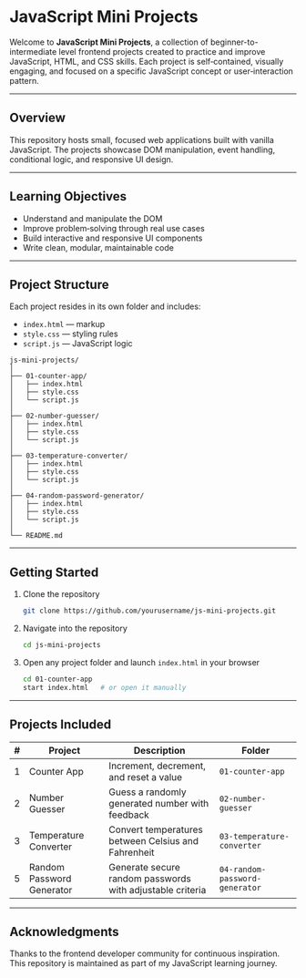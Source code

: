 # JavaScript Mini Projects

Welcome to **JavaScript Mini Projects**, a collection of beginner-to-intermediate level frontend projects created to practice and improve JavaScript, HTML, and CSS skills. Each project is self‑contained, visually engaging, and focused on a specific JavaScript concept or user‑interaction pattern.

---

## Overview

This repository hosts small, focused web applications built with vanilla JavaScript. The projects showcase DOM manipulation, event handling, conditional logic, and responsive UI design.

---

## Learning Objectives

* Understand and manipulate the DOM
* Improve problem‑solving through real use cases
* Build interactive and responsive UI components
* Write clean, modular, maintainable code

---

## Project Structure

Each project resides in its own folder and includes:

* `index.html` — markup
* `style.css` — styling rules
* `script.js` — JavaScript logic

```text
js-mini-projects/
│
├── 01-counter-app/
│   ├── index.html
│   ├── style.css
│   └── script.js
│
├── 02-number-guesser/
│   ├── index.html
│   ├── style.css
│   └── script.js
│
├── 03-temperature-converter/
│   ├── index.html
│   ├── style.css
│   └── script.js
│
├── 04-random-password-generator/
│   ├── index.html
│   ├── style.css
│   └── script.js
│
└── README.md
```

---

## Getting Started

1. Clone the repository

   ```bash
   git clone https://github.com/yourusername/js-mini-projects.git
   ```
2. Navigate into the repository

   ```bash
   cd js-mini-projects
   ```
3. Open any project folder and launch `index.html` in your browser

   ```bash
   cd 01-counter-app
   start index.html   # or open it manually
   ```

---

## Projects Included

| # | Project                    | Description                                               | Folder                         |
| - | -------------------------- | --------------------------------------------------------- | ------------------------------ |
| 1 | Counter App                | Increment, decrement, and reset a value                   | `01-counter-app`               |
| 2 | Number Guesser             | Guess a randomly generated number with feedback           | `02-number-guesser`            |
| 3 | Temperature Converter      | Convert temperatures between Celsius and Fahrenheit       | `03-temperature-converter`     |
| 5 | Random Password Generator  | Generate secure random passwords with adjustable criteria | `04-random-password-generator` |

---


## Acknowledgments

Thanks to the frontend developer community for continuous inspiration. This repository is maintained as part of my JavaScript learning journey.
